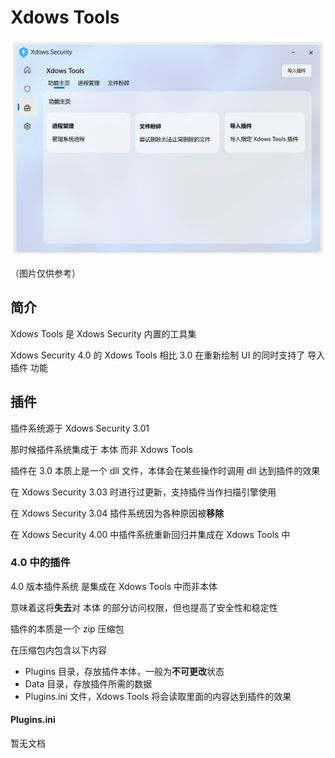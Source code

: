 # Xdows Tools

![XdowsToolsUI](./../PNG/XdowsToolsUI.png)

（图片仅供参考）

## 简介

Xdows Tools 是 Xdows Security 内置的工具集

Xdows Security 4.0 的 Xdows Tools 相比 3.0 在重新绘制 UI 的同时支持了 导入插件 功能

## 插件

插件系统源于 Xdows Security 3.01

那时候插件系统集成于 本体 而非 Xdows Tools

插件在 3.0 本质上是一个 dll 文件，本体会在某些操作时调用 dll 达到插件的效果

在 Xdows Security 3.03 时进行过更新，支持插件当作扫描引擎使用

在 Xdows Security 3.04 插件系统因为各种原因被**移除**

在 Xdows Security 4.00 中插件系统重新回归并集成在 Xdows Tools 中

### 4.0 中的插件

4.0 版本插件系统 是集成在 Xdows Tools 中而非本体

意味着这将**失去**对 本体 的部分访问权限，但也提高了安全性和稳定性

插件的本质是一个 zip 压缩包

在压缩包内包含以下内容

 - Plugins  目录，存放插件本体，一般为**不可更改**状态
 - Data  目录，存放插件所需的数据
 - Plugins.ini 文件，Xdows Tools 将会读取里面的内容达到插件的效果

#### Plugins.ini

暂无文档



